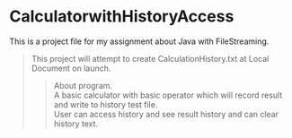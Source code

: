 # CalculatorwithHistoryAccess
This is a project file for my assignment about Java with FileStreaming.<br />
>This project will attempt to create CalculationHistory.txt at Local Document on launch.<br />
>>About program.<br />
>>A basic calculator with basic operator which will record result and write to history test file.<br />
>>User can access history and see result history and can clear history text.<br />
